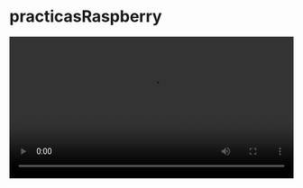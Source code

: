# practicasRaspberry

<!DOCTYPE html>
<html>
<head>
  <title>Reproductor de Video</title>
  <style>
    video {
      width: 100%; /* Ajusta el ancho según tus necesidades */
      max-width: 640px; /* Ancho máximo para evitar que se vea demasiado grande */
      height: auto;
    }
  </style>
</head>
<body>

  <video controls>
    <source src="tu-video.mp4" type="video/mp4">
    <source src="tu-video.webm" type="video/webm">
    Tu navegador no soporta el elemento de video.
  </video>

</body>
</html>
